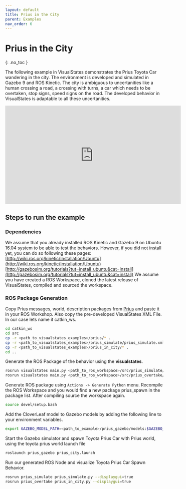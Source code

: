 ```yaml
---
layout: default
title: Prius in the City
parent: Examples
nav_order: 6
---
```


# Prius in the City
{: .no_toc }

The following example in VisualStates demonstrates the Prius Toyota Car wandering in the city. The environment is developed and simulated in Gazebo 9 and ROS Kinetic. The city is ambiguous to uncertanities like a human crossing a road, a crossing with turns, a car which needs to be overtaken, stop signs, speed signs on the road. The developed behavior in VisualStates is adaptable to all these uncertanities.

<iframe width="560" height="315" src="https://www.youtube.com/embed/1iYlJLJkESU" frameborder="0" allow="accelerometer; autoplay; encrypted-media; gyroscope; picture-in-picture" allowfullscreen></iframe>

## Steps to run the example
### Dependencies
We assume that you already installed ROS Kinetic and Gazebo 9 on Ubuntu 16.04 system to be able to test the behaviors. However, if you did not install yet, you can do so following these pages: [http://wiki.ros.org/kinetic/Installation/Ubuntu](http://wiki.ros.org/kinetic/Installation/Ubuntu)  [http://gazebosim.org/tutorials?tut=install_ubuntu&cat=install](http://gazebosim.org/tutorials?tut=install_ubuntu&cat=install)
We assume you have created a ROS Workspace, cloned the latest release of VisualStates, compiled and sourced the workspace.

### ROS Package Generation
Copy Prius messages, world, description packages from [Prius](/prius) and paste it in your ROS Workshop. Also copy the pre-developed VisualStates XML File. In our case lets name it catkin_ws.
```bash
cd catkin_ws
cd src
cp -r <path_to_visualstates_examples>/prius/* .
cp -r <path_to_visualstates_examples>/prius_simulate/prius_simulate.xml .
cp -r <path_to_visualstates_examples>/prius_in_city/* .
cd ..
```

Generate the ROS Package of the behavior using the **visualstates**.
```bash
rosrun visualstates main.py <path_to_ros_workspace>/src/prius_simulate/prius_simulate.xml
rosrun visualstates main.py <path_to_ros_workspace>/src/prius_overtake/prius_in_city.xml
```

Generate ROS package using `Actions -> Generate Python` menu. Recompile the ROS Workspace and you would find a new package prius_spawn in the package list. After compiling source the workspace again.

```bash
source devel/setup.bash
```

Add the CloverLeaf model to Gazebo models by adding the following line to your environment variables.
```bash
export GAZEBO_MODEL_PATH=<path_to_example>/prius_gazebo/models:$GAZEBO_MODEL_PATH
```

Start the Gazebo simulator and spawn Toyota Prius Car with Prius world, using the toyota prius world launch file
```bash
roslaunch prius_gazebo prius_city.launch
```

Run our generated ROS Node and visualize Toyota Prius Car Spawn Behavior.
```bash
rosrun prius_simulate prius_simulate.py --displaygui=true
rosrun prius_overtake prius_in_city.py --displaygui=true
```
